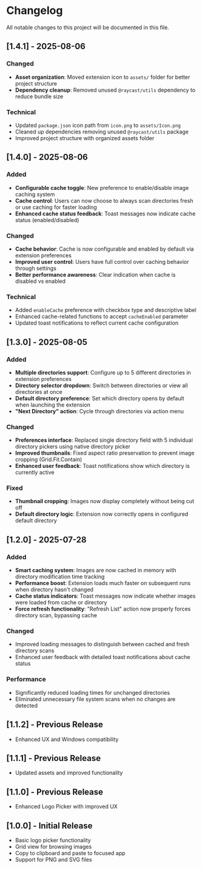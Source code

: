 # Changelog

All notable changes to this project will be documented in this file.

## [1.4.1] - 2025-08-06

### Changed
- **Asset organization**: Moved extension icon to `assets/` folder for better project structure
- **Dependency cleanup**: Removed unused `@raycast/utils` dependency to reduce bundle size

### Technical
- Updated `package.json` icon path from `icon.png` to `assets/Icon.png`
- Cleaned up dependencies removing unused `@raycast/utils` package
- Improved project structure with organized assets folder

## [1.4.0] - 2025-08-06

### Added
- **Configurable cache toggle**: New preference to enable/disable image caching system
- **Cache control**: Users can now choose to always scan directories fresh or use caching for faster loading
- **Enhanced cache status feedback**: Toast messages now indicate cache status (enabled/disabled)

### Changed
- **Cache behavior**: Cache is now configurable and enabled by default via extension preferences
- **Improved user control**: Users have full control over caching behavior through settings
- **Better performance awareness**: Clear indication when cache is disabled vs enabled

### Technical
- Added `enableCache` preference with checkbox type and descriptive label
- Enhanced cache-related functions to accept `cacheEnabled` parameter
- Updated toast notifications to reflect current cache configuration

## [1.3.0] - 2025-08-05

### Added
- **Multiple directories support**: Configure up to 5 different directories in extension preferences
- **Directory selector dropdown**: Switch between directories or view all directories at once
- **Default directory preference**: Set which directory opens by default when launching the extension
- **"Next Directory" action**: Cycle through directories via action menu

### Changed
- **Preferences interface**: Replaced single directory field with 5 individual directory pickers using native directory picker
- **Improved thumbnails**: Fixed aspect ratio preservation to prevent image cropping (Grid.Fit.Contain)
- **Enhanced user feedback**: Toast notifications show which directory is currently active

### Fixed
- **Thumbnail cropping**: Images now display completely without being cut off
- **Default directory logic**: Extension now correctly opens in configured default directory

## [1.2.0] - 2025-07-28

### Added
- **Smart caching system**: Images are now cached in memory with directory modification time tracking
- **Performance boost**: Extension loads much faster on subsequent runs when directory hasn't changed
- **Cache status indicators**: Toast messages now indicate whether images were loaded from cache or directory
- **Force refresh functionality**: "Refresh List" action now properly forces directory scan, bypassing cache

### Changed
- Improved loading messages to distinguish between cached and fresh directory scans
- Enhanced user feedback with detailed toast notifications about cache status

### Performance
- Significantly reduced loading times for unchanged directories
- Eliminated unnecessary file system scans when no changes are detected

## [1.1.2] - Previous Release
- Enhanced UX and Windows compatibility

## [1.1.1] - Previous Release  
- Updated assets and improved functionality

## [1.1.0] - Previous Release
- Enhanced Logo Picker with improved UX

## [1.0.0] - Initial Release
- Basic logo picker functionality
- Grid view for browsing images
- Copy to clipboard and paste to focused app
- Support for PNG and SVG files
